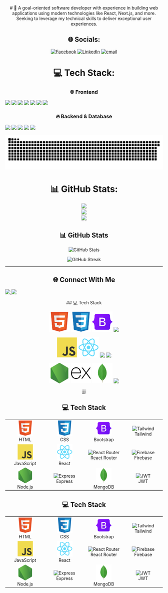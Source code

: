 
<div align="center">
 # 💫 
A goal-oriented software developer with experience in building web applications using modern technologies like React, Next.js, and more. Seeking to leverage my technical skills to deliver exceptional user experiences.


## 🌐 Socials:
[![Facebook](https://img.shields.io/badge/Facebook-%231877F2.svg?logo=Facebook&logoColor=white)](https://facebook.com/imtiaz.alkabir) [![LinkedIn](https://img.shields.io/badge/LinkedIn-%230077B5.svg?logo=linkedin&logoColor=white)](https://linkedin.com/in/imtiazalkabir) [![email](https://img.shields.io/badge/Email-D14836?logo=gmail&logoColor=white)](mailto:imtiazalkabir@gmail.com) 

# 💻 Tech Stack:
### 🌐 Frontend
<p align="left">
  <img src="https://img.shields.io/badge/HTML5-E34F26?style=for-the-badge&logo=html5&logoColor=white" />
  <img src="https://img.shields.io/badge/CSS3-1572B6?style=for-the-badge&logo=css3&logoColor=white" />
  <img src="https://img.shields.io/badge/Bootstrap-7952B3?style=for-the-badge&logo=bootstrap&logoColor=white" />
  <img src="https://img.shields.io/badge/Tailwind_CSS-38B2AC?style=for-the-badge&logo=tailwind-css&logoColor=white" />
  <img src="https://img.shields.io/badge/JavaScript-F7DF1E?style=for-the-badge&logo=javascript&logoColor=black" />
  <img src="https://img.shields.io/badge/React-20232A?style=for-the-badge&logo=react&logoColor=61DAFB" />
  <img src="https://img.shields.io/badge/React_Router-CA4245?style=for-the-badge&logo=react-router&logoColor=white" />
</p>

### 🔥 Backend & Database
<p align="left">
  <img src="https://img.shields.io/badge/Node.js-339933?style=for-the-badge&logo=node.js&logoColor=white" />
  <img src="https://img.shields.io/badge/Express.js-000000?style=for-the-badge&logo=express&logoColor=white" />
  <img src="https://img.shields.io/badge/MongoDB-4EA94B?style=for-the-badge&logo=mongodb&logoColor=white" />
  <img src="https://img.shields.io/badge/Firebase-FFCA28?style=for-the-badge&logo=firebase&logoColor=black" />
  <img src="https://img.shields.io/badge/JWT-000000?style=for-the-badge&logo=json-web-tokens&logoColor=white" />
</p>

 <img src="https://raw.githubusercontent.com/imtiaz-al-kabir/imtiaz-al-kabir/output/snake.svg" width = 1500 alt="Snake animation" />
 
# 📊 GitHub Stats:
![](https://github-readme-stats.vercel.app/api?username=imtiaz-al-kabir&theme=dark&hide_border=false&include_all_commits=true&count_private=false)<br/>
![](https://nirzak-streak-stats.vercel.app/?user=imtiaz-al-kabir&theme=dark&hide_border=false)<br/>
![](https://github-readme-stats.vercel.app/api/top-langs/?username=imtiaz-al-kabir&theme=dark&hide_border=false&include_all_commits=true&count_private=false&layout=compact)





## 📊 GitHub Stats
<p align="center">
  <img src="https://github-readme-stats.vercel.app/api?username=imtiaz-al-kabir&show_icons=true&theme=radical" alt="GitHub Stats" />
</p>

<p align="center">
  <img src="https://github-readme-streak-stats.herokuapp.com/?user=imtiaz-al-kabir&theme=radical" alt="GitHub Streak" />
</p>

---

## 🌐 Connect With Me
<p align="left">
  <a href="https://linkedin.com/in/imtiazalkabir" target="_blank">
    <img src="https://img.shields.io/badge/LinkedIn-0A66C2?style=for-the-badge&logo=linkedin&logoColor=white" />
  </a>
  <a href="mailto:imtiazalkabir@gmail.com">
    <img src="https://img.shields.io/badge/Gmail-D14836?style=for-the-badge&logo=gmail&logoColor=white" />
  </a>
</p>
## 💻 Tech Stack

<p align="center">
  <!-- Row 1 -->
  <img src="https://raw.githubusercontent.com/devicons/devicon/master/icons/html5/html5-original.svg" height="65" />
  <img src="https://raw.githubusercontent.com/devicons/devicon/master/icons/css3/css3-original.svg" height="65" />
  <img src="https://raw.githubusercontent.com/devicons/devicon/master/icons/bootstrap/bootstrap-original.svg" height="65" />
  <img src="https://www.vectorlogo.zone/logos/tailwindcss/tailwindcss-icon.svg" height="65" />
</p>

<p align="center">
  <!-- Row 2 -->
  <img src="https://raw.githubusercontent.com/devicons/devicon/master/icons/javascript/javascript-original.svg" height="65" />
  <img src="https://raw.githubusercontent.com/devicons/devicon/master/icons/react/react-original.svg" height="65" />
  <img src="https://raw.githubusercontent.com/remix-run/react-router/main/logo/vertical-mark-color.svg" height="65" />
  <img src="https://www.vectorlogo.zone/logos/firebase/firebase-icon.svg" height="65" />
</p>

<p align="center">
  <!-- Row 3 -->
  <img src="https://raw.githubusercontent.com/devicons/devicon/master/icons/nodejs/nodejs-original.svg" height="65" />
  <img src="https://raw.githubusercontent.com/devicons/devicon/master/icons/express/express-original.svg" height="65" />
  <img src="https://raw.githubusercontent.com/devicons/devicon/master/icons/mongodb/mongodb-original.svg" height="65" />
  <img src="https://cdn.worldvectorlogo.com/logos/jwt-3.svg" height="65" />
</p>



jjj


## 💻 Tech Stack

<table align="center">
  <tr>
    <td align="center" width="120">
      <img src="https://raw.githubusercontent.com/devicons/devicon/master/icons/html5/html5-original.svg" width="50" height="50" alt="HTML" /><br>HTML
    </td>
    <td align="center" width="120">
      <img src="https://raw.githubusercontent.com/devicons/devicon/master/icons/css3/css3-original.svg" width="50" height="50" alt="CSS" /><br>CSS
    </td>
    <td align="center" width="120">
      <img src="https://raw.githubusercontent.com/devicons/devicon/master/icons/bootstrap/bootstrap-original.svg" width="50" height="50" alt="Bootstrap" /><br>Bootstrap
    </td>
    <td align="center" width="120">
      <img src="https://www.vectorlogo.zone/logos/tailwindcss/tailwindcss-icon.svg" width="50" height="50" alt="Tailwind" /><br>Tailwind
    </td>
  </tr>
  <tr>
    <td align="center" width="120">
      <img src="https://raw.githubusercontent.com/devicons/devicon/master/icons/javascript/javascript-original.svg" width="50" height="50" alt="JavaScript" /><br>JavaScript
    </td>
    <td align="center" width="120">
      <img src="https://raw.githubusercontent.com/devicons/devicon/master/icons/react/react-original.svg" width="50" height="50" alt="React" /><br>React
    </td>
    <td align="center" width="120">
      <img src="https://raw.githubusercontent.com/remix-run/react-router/main/logo/vertical-mark-color.svg" width="50" height="50" alt="React Router" /><br>React Router
    </td>
    <td align="center" width="120">
      <img src="https://www.vectorlogo.zone/logos/firebase/firebase-icon.svg" width="50" height="50" alt="Firebase" /><br>Firebase
    </td>
  </tr>
  <tr>
    <td align="center" width="120">
      <img src="https://raw.githubusercontent.com/devicons/devicon/master/icons/nodejs/nodejs-original.svg" width="50" height="50" alt="Node.js" /><br>Node.js
    </td>
    <td align="center" width="120">
      <img src="https://cdn.jsdelivr.net/gh/devicons/devicon/icons/express/express-original.svg" width="50" height="50" alt="Express" /><br>Express
    </td>
    <td align="center" width="120">
      <img src="https://raw.githubusercontent.com/devicons/devicon/master/icons/mongodb/mongodb-original.svg" width="50" height="50" alt="MongoDB" /><br>MongoDB
    </td>
    <td align="center" width="120">
      <img src="https://cdn.worldvectorlogo.com/logos/jwt-3.svg" width="50" height="50" alt="JWT" /><br>JWT
    </td>
  </tr>
</table>



## 💻 Tech Stack

<table align="center">
  <tr>
    <td align="center" width="120">
      <img src="https://raw.githubusercontent.com/devicons/devicon/master/icons/html5/html5-original.svg" width="50" height="50" alt="HTML" /><br>HTML
    </td>
    <td align="center" width="120">
      <img src="https://raw.githubusercontent.com/devicons/devicon/master/icons/css3/css3-original.svg" width="50" height="50" alt="CSS" /><br>CSS
    </td>
    <td align="center" width="120">
      <img src="https://raw.githubusercontent.com/devicons/devicon/master/icons/bootstrap/bootstrap-original.svg" width="50" height="50" alt="Bootstrap" /><br>Bootstrap
    </td>
    <td align="center" width="120">
      <img src="https://www.vectorlogo.zone/logos/tailwindcss/tailwindcss-icon.svg" width="50" height="50" alt="Tailwind" /><br>Tailwind
    </td>
  </tr>
  <tr>
    <td align="center" width="120">
      <img src="https://raw.githubusercontent.com/devicons/devicon/master/icons/javascript/javascript-original.svg" width="50" height="50" alt="JavaScript" /><br>JavaScript
    </td>
    <td align="center" width="120">
      <img src="https://raw.githubusercontent.com/devicons/devicon/master/icons/react/react-original.svg" width="50" height="50" alt="React" /><br>React
    </td>
    <td align="center" width="120">
      <img src="https://cdn.jsdelivr.net/gh/devicons/devicon/icons/reactrouter/reactrouter-original.svg" width="50" height="50" alt="React Router" /><br>React Router
    </td>
    <td align="center" width="120">
      <img src="https://www.vectorlogo.zone/logos/firebase/firebase-icon.svg" width="50" height="50" alt="Firebase" /><br>Firebase
    </td>
  </tr>
  <tr>
    <td align="center" width="120">
      <img src="https://raw.githubusercontent.com/devicons/devicon/master/icons/nodejs/nodejs-original.svg" width="50" height="50" alt="Node.js" /><br>Node.js
    </td>
    <td align="center" width="120">
      <img src="https://cdn.jsdelivr.net/gh/devicons/devicon/icons/express/express-original.svg" width="50" height="50" alt="Express" /><br>Express
    </td>
    <td align="center" width="120">
      <img src="https://raw.githubusercontent.com/devicons/devicon/master/icons/mongodb/mongodb-original.svg" width="50" height="50" alt="MongoDB" /><br>MongoDB
    </td>
    <td align="center" width="120">
      <img src="https://cdn.worldvectorlogo.com/logos/jwt-3.svg" width="50" height="50" alt="JWT" /><br>JWT
    </td>
  </tr>
</table>











<!-- Proudly created with GPRM ( https://gprm.itsvg.in ) -->

</div>
















<!-- Proudly created with GPRM ( https://gprm.itsvg.in ) -->
